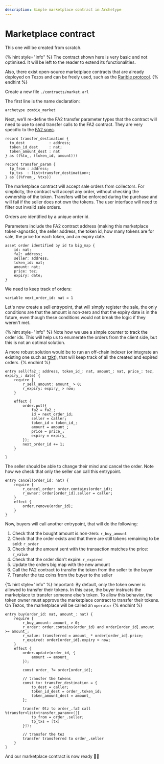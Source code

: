 ```yaml
---
description: Simple marketplace contract in Archetype
---
```


# Marketplace contract

This one will be created from scratch.

{% hint style="info" %}
The contract shown here is very basic and not optimised. It will be left to the reader to extend its functionalities.&#x20;

Also, there exist open-source marketplace contracts that are already deployed on Tezos and can be freely used, such as the [Rarible protocol](https://rarible.org/).&#x20;
{% endhint %}

Create a new file `./contracts/market.arl`

The first line is the name declaration:&#x20;

```
archetype zombie_market
```

Next, we'll re-define the FA2 transfer parameter types that the contract will need to use to send transfer calls to the FA2 contract. They are very specific to the [FA2 spec](https://tzip.tezosagora.org/proposal/tzip-12/).

```archetype
record transfer_destination {
  to_dest           : address;
  token_id_dest     : nat;
  token_amount_dest : nat
} as ((%to_, (token_id, amount)))

record transfer_param {
  tp_from : address;
  tp_txs  : list<transfer_destination>;
} as ((%from_, %txs))
```

The marketplace contract will accept sale orders from collectors. For simplicity, the contract will accept any order, without checking the ownership of the token. Transfers will be enforced during the purchase and will fail if the seller does not own the tokens. The user interface will need to filter out invalid sale orders.&#x20;

Orders are identified by a unique order id.

Parameters include the FA2 contract address (making this marketplace token-agnostic), the seller address, the token id, how many tokens are for sale, the price for each token, and an expiry date.&#x20;

```archetype
asset order identified by id to big_map {
    id: nat;
    fa2: address;
    seller: address;
    token_id: nat;
    amount: nat;
    price: tez;
    expiry: date;
}
```

We need to keep track of orders:

```
variable next_order_id: nat = 1
```

Let's now create a sell entrypoint, that will simply register the sale, the only conditions are that the amount is non-zero and that the expiry date is in the future, even though these conditions would not break the logic if they weren't met.&#x20;

{% hint style="info" %}
Note how we use a simple counter to track the order ids. This will help us to enumerate the orders from the client side, but this is not an optimal solution.&#x20;

A more robust solution would be to run an off-chain indexer (or integrate an existing one such as [tzkt](https://api.tzkt.io/)), that will keep track of all the created and expired orders.&#x20;
{% endhint %}

```archetype
entry sell(fa2_: address, token_id_: nat, amount_: nat, price_: tez, expiry_: date) {
    require {
        r_sell_amount: amount_ > 0;
        r_expiry: expiry_ > now;
    }

    effect {
        order.put({
            fa2 = fa2_;
            id = next_order_id;
            seller = caller;
            token_id = token_id_;
            amount = amount_;
            price = price_;
            expiry = expiry_
        });
        next_order_id += 1;
    }
    
}
```

The seller should be able to change their mind and cancel the order. Note how we check that only the seller can call this entrypoint.&#x20;

```archetype
entry cancel(order_id: nat) {
    require {
        r_cancel_order: order.contains(order_id);
        r_owner: order[order_id].seller = caller;
    }
    effect {
        order.remove(order_id);
    }
}
```

Now, buyers will call another entrypoint, that will do the following:&#x20;

1. Check that the bought amount is non-zero: `r_buy_amount`
2. Check that the order exists and that there are still tokens remaining to be sold: `r_order`
3. Check that the amount sent with the transaction matches the price: `r_value`
4. Check that the order didn't expire: `r_expired`
5. Update the orders big map with the new amount
6. Call the FA2 contract to transfer the token from the seller to the buyer
7. Transfer the tez coins from the buyer to the seller

{% hint style="info" %}
Important: By default, only the token owner is allowed to transfer their tokens. In this case, the buyer instructs the marketplace to transfer someone else's token. To allow this behavior, the token owner must approve the marketplace contract to transfer their tokens. On Tezos, the marketplace will be called an `operator`
{% endhint %}

```archetype
entry buy(order_id: nat, amount_: nat) {
    require {
        r_buy_amount: amount_ > 0;
        r_order: order.contains(order_id) and order[order_id].amount >= amount_;
        r_value: transferred = amount_ * order[order_id].price;
        r_expired: order[order_id].expiry > now;
    }
    effect {
        order.update(order_id, {
            amount -= amount_
        });

        const order_ ?= order[order_id];

        // transfer the tokens
        const tx: transfer_destination = {
            to_dest = caller;
            token_id_dest = order_.token_id;
            token_amount_dest = amount_
        };

        transfer 0tz to order_.fa2 call %transfer<list<transfer_param>>([{
            tp_from = order_.seller; 
            tp_txs = [tx]
        }]);

        // transfer the tez
        transfer transferred to order_.seller
    }
}
```

And our marketplace contract is now ready 😮‍💨
